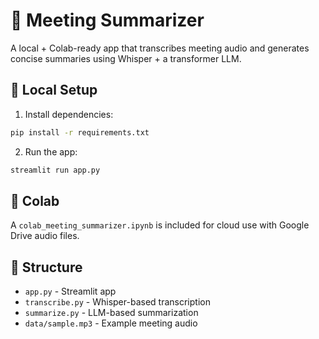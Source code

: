 # 📝 Meeting Summarizer

A local + Colab-ready app that transcribes meeting audio and generates concise summaries using Whisper + a transformer LLM.

## 🔧 Local Setup

1. Install dependencies:
```bash
pip install -r requirements.txt
```

2. Run the app:
```bash
streamlit run app.py
```

## 🚀 Colab

A `colab_meeting_summarizer.ipynb` is included for cloud use with Google Drive audio files.

## 📁 Structure

- `app.py` - Streamlit app
- `transcribe.py` - Whisper-based transcription
- `summarize.py` - LLM-based summarization
- `data/sample.mp3` - Example meeting audio
